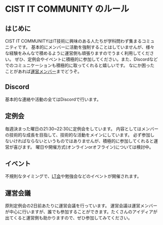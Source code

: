 # CIST IT COMMUNITY のルール
## はじめに
CIST IT COMMUNITYはIT技術に興味のある人たちが学科問わず集まるコミュニティです。
基本的にメンバーに活動を強制することはしていませんが、様々な経験をみんなで積めるように運営側も頑張りますのでうまく利用してください。
ぜひ、定例会やイベントに積極的に参加してください。また、Discordなどでのコミュニケーションも積極的に取ってくれると嬉しいです。
なにか困ったことがあれば[運営メンバー](運営メンバー.md)までどうぞ。

## Discord
基本的な連絡や活動の全てはDiscordで行います。

## 定例会
毎週決まった曜日の21:30~22:30に定例会をしています。
内容としてはメンバーの技術的な成長を目指して、技術的な活動をメインにしています。
必ず参加しないければならないというものではありませんが、積極的に参加してくれると運営が喜びます。
曜日や開催方式(オンラインorオフライン)については検討中。

## イベント
不規則なタイミングで、[LT会](../%E9%81%8B%E5%96%B6docs/%E3%82%A4%E3%83%99%E3%83%B3%E3%83%88%E4%BE%8B.md/#lt会)や勉強会などのイベントが開催されます。

## 運営会議
原則定例会の2日前あたりに運営会議を行っています。
運営会議は運営メンバーが中心に行いますが、誰でも参加することができます。たくさんのアイディアが出てくると運営側も助かりますので、ぜひ参加してみてください。